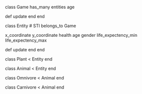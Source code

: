 
class Game
  has_many entities
  age

  def update
  end
end


class Entity # STI
  belongs_to Game
  
  x_coordinate
  y_coordinate
  health
  age
  gender
  life_expectency_min
  life_expectency_max

  def update
  end
end

class Plant < Entity
end

class Animal < Entity
end

class Omnivore < Animal
end

class Carnivore < Animal
end
